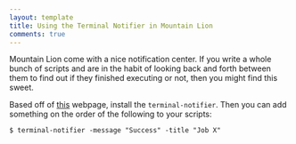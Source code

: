 ```yaml
---
layout: template
title: Using the Terminal Notifier in Mountain Lion
comments: true
---
```


Mountain Lion come with a nice notification center. 
If you write a whole bunch of scripts and are in the habit of looking back and forth between them to find out if they finished executing or not, then you might find this sweet.

Based off of [this](http://osxdaily.com/2012/08/03/send-an-alert-to-notification-center-from-the-command-line-in-os-x/) webpage, install the `terminal-notifier`. Then you can add something on the order of the following to your scripts:

    $ terminal-notifier -message "Success" -title "Job X"

